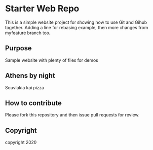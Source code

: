 # Starter Web Repo

This is a simple website project for showing
how to use Git and Gihub together. Adding a line for rebasing example, then more changes from myfeature branch too.

## Purpose

Sample website with plenty of files for demos

## Athens by night

Souvlakia kai pizza

## How to contribute

Please fork this repository and then issue pull requests for review.

## Copyright

copyright 2020


